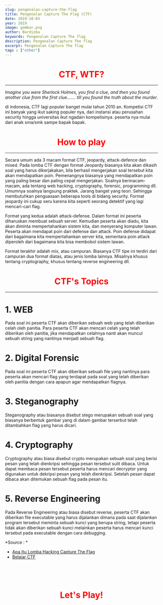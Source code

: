 ```yaml
---
slug: pengenalan-capture-the-flag
title: Pengenalan Capture The Flag (CTF)
date: 2019-10-03
year: 2019
image: gambar.png
author: Bardizba
keywords: Pengenalan Capture The flag
description: Pengenalan Capture The flag
excerpt: Pengenalan Capture The flag
tags : ["other"]
---
```

<center>
    <h1 style="color:red">CTF, WTF?</h1>
    <hr/>
</center>

*Imagine you were Sherlock Holmes, you find a clue, and then you found another clue from the first clue....... till you found the truth about the murder.*

di indonesia, CTF lagi populer banget mulai tahun 2010 an. Kompetisi CTF ini banyak yang ikut saking  populer nya, dari instansi atau perusahan security hingga universitas ikut ngadain kompetisinya. peserta nya mulai dari anak sma/smk sampe bapak bapak.

<center>
    <h1 style="color:red">How to play</h1>
    <hr/>
</center>

Secara umum ada 3 macam format CTF, jeopardy, attack-defence dan mixed. Pada lomba CTF dengan format Jeopardy biasanya kita akan dikasih soal yang harus dikerjakakan, bila berhasil mengerjakan soal tersebut kita akan mendapatkan poin. Pemenangnya biasanya yang mendapatkan poin yang paling besar dan paling cepat mengerjakan. Soalnya bermacam-macam, ada tentang web hacking, cryptography, forensic, programming dll. Umumnya soalnya langsung praktek. Jarang banget yang teori. Sehingga membutuhkan penguasaan beberapa tools di bidang security. Format jeopardy ini cukup seru karena kita seperti seorang detektif yang lagi mencari-cari flag.

Format yang kedua adalah attack-defense. Dalam format ini peserta diharuskan membuat sebuah server. Kemudian peserta akan diadu, kita akan diminta mempertahankan sistem kita, dan menyerang komputer lawan. Peserta akan mendapat poin dari defense dan attack. Poin defense didapat dari bagaimana kita mempertahankan server kita, sementara poin attack diperoleh dari bagaimana kita bisa membobol sistem lawan.

Format terakhir adalah mix, atau campuran. Biasanya CTF tipe ini terdiri dari campuran dua format diatas, atau jenis lomba lainnya. Misalnya khusus tentang cryptography, khusus tentang reverse engineering dll.

<center>
    <h1 style="color:red">CTF's Topics</h1>
    <hr/>
</center>

# 1. WEB

Pada soal ini peserta CTF akan diberikan sebuah web yang telah diberikan celah oleh panitia. Para peserta CTF akan mencari celah yang telah diberikan oleh panitia, jika mendapatkan celahnya nanti akan muncul sebuah string yang nantinya menjadi sebuah flag.


# 2. Digital Forensic

Pada soal ini peserta CTF akan diberikan sebuah file yang nantinya para peserta akan mencari flag yang terdapat pada soal yang telah diberikan oleh panitia dengan cara apapun agar mendapatkan flagnya.

# 3. Steganography

Steganography atau biasanya disebut stego merupakan sebuah soal yang biasanya berbentuk gambar yang di dalam gambar terserbut telah ditambahkan flag yang harus dicari.

# 4. Cryptography

Cryptography atau biasa disebut crypto merupakan sebuah soal yang berisi pesan yang telah dienkripsi sehingga pesan tersebut sulit dibaca. Untuk dapat membaca pesan tersebut peserta harus mencari decryptor yang digunakan untuk dekripsi pesan yang telah dienkripsi. Setelah pesan dapat dibaca akan ditemukan sebuah flag pada pesan itu.

# 5. Reverse Engineering

Pada Reverse Engineering atau biasa disebut reverse, peserta CTF akan diberikan file executable yang harus dijalankan dimana pada saat dijalankan program tersebut meminta sebuah kunci yang berupa string, tetapi peserta tidak akan diberikan sebuah kunci melainkan peserta harus mencari kunci tersebut pada executable dengan cara debugging.



*Source : *
* [Apa Itu Lomba Hacking Capture The Flag](https://andhikadipto.wordpress.com/2018/02/10/apa-itu-lomba-hacking-capture-the-flag-ctf/)
* [Belajar CTF](https://julismail.staff.telkomuniversity.ac.id/belajar-ctf/)

<style>
    .lets-play:hover{
        animation-iteration-count: infinite;
    }
</style>
<center style="margin:100px;0px">
    <h1 style="color:red" class="animated rubberBand lets-play" >Let's Play!</h1>
</center>
